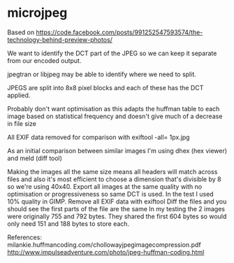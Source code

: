 # microjpeg

Based on https://code.facebook.com/posts/991252547593574/the-technology-behind-preview-photos/


We want to identify the DCT part of the JPEG so we can keep it separate from our encoded output.

jpegtran or libjpeg may be able to identify where we need to split.

JPEGS are split into 8x8 pixel blocks and each of these has the DCT applied.


Probably don't want optimisation as this adapts the huffman table to each image based on statistical frequency and doesn't give much of a decrease in file size

All EXIF data removed for comparison with
  exiftool -all= 1px.jpg

As an initial comparison between similar images I'm using dhex (hex viewer) and meld (diff tool)



Making the images all the same size means all headers will match across files and also it's most efficient to choose a dimension that's divisible by 8 so we're using 40x40.
Export all images at the same quality with no optimisation or progressiveness so same DCT is used. In the test I used 10% quality in GIMP.
Remove all EXIF data with exiftool
Diff the files and you should see the first parts of the file are the same
In my testing the 2 images were originally 755 and 792 bytes. They shared the first 604 bytes so would only need 151 and 188 bytes to store each.


References:
milankie.huffmancoding.com/chollowayjpegimagecompression.pdf
http://www.impulseadventure.com/photo/jpeg-huffman-coding.html
